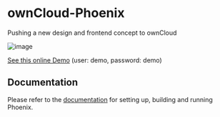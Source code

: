 # ownCloud-Phoenix

Pushing a new design and frontend concept to ownCloud

![image](https://user-images.githubusercontent.com/25989331/63966638-fd4e0080-ca9b-11e9-931a-8dd9bf3ba82f.png)

[See this online Demo](https://phoenix.owncloud.com) (user: demo, password: demo)

## Documentation

Please refer to the [documentation](https://owncloud.github.io/clients/web/getting-started/) for setting up, building and running Phoenix.

